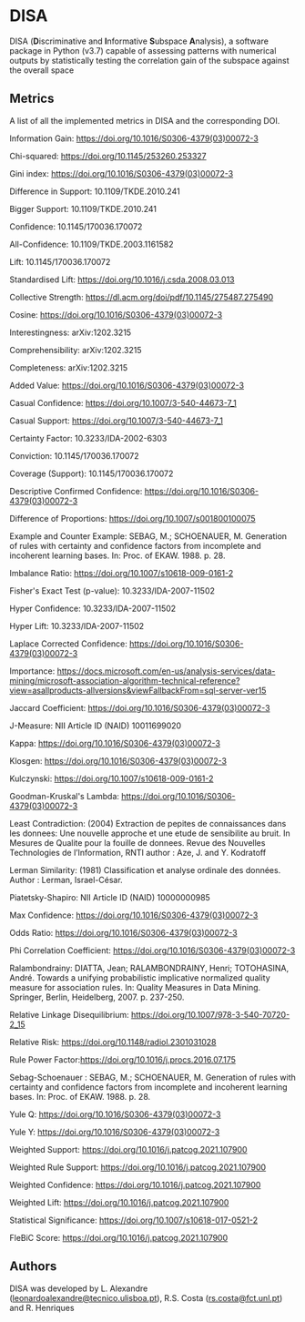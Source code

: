 # DISA

DISA (**D**iscriminative and **I**nformative **S**ubspace **A**nalysis), a software package in Python (v3.7) capable of assessing patterns with numerical outputs by statistically testing the correlation gain of the subspace against the overall space

## Metrics

A list of all the implemented metrics in DISA and the corresponding DOI.

Information Gain: https://doi.org/10.1016/S0306-4379(03)00072-3 

Chi-squared: https://doi.org/10.1145/253260.253327

Gini index: https://doi.org/10.1016/S0306-4379(03)00072-3

Difference in Support: 10.1109/TKDE.2010.241

Bigger Support: 10.1109/TKDE.2010.241

Confidence: 10.1145/170036.170072

All-Confidence: 10.1109/TKDE.2003.1161582

Lift: 10.1145/170036.170072

Standardised Lift: https://doi.org/10.1016/j.csda.2008.03.013

Collective Strength: https://dl.acm.org/doi/pdf/10.1145/275487.275490

Cosine: https://doi.org/10.1016/S0306-4379(03)00072-3

Interestingness: arXiv:1202.3215

Comprehensibility: arXiv:1202.3215

Completeness: arXiv:1202.3215

Added Value: https://doi.org/10.1016/S0306-4379(03)00072-3

Casual Confidence: https://doi.org/10.1007/3-540-44673-7_1

Casual Support: https://doi.org/10.1007/3-540-44673-7_1

Certainty Factor: 10.3233/IDA-2002-6303

Conviction: 10.1145/170036.170072

Coverage (Support): 10.1145/170036.170072

Descriptive Confirmed Confidence: https://doi.org/10.1016/S0306-4379(03)00072-3

Difference of Proportions: https://doi.org/10.1007/s001800100075

Example and Counter Example: SEBAG, M.; SCHOENAUER, M. Generation of rules with certainty and confidence factors from incomplete and incoherent learning bases. In: Proc. of EKAW. 1988. p. 28.

Imbalance Ratio: https://doi.org/10.1007/s10618-009-0161-2

Fisher's Exact Test (p-value): 10.3233/IDA-2007-11502

Hyper Confidence: 10.3233/IDA-2007-11502

Hyper Lift: 10.3233/IDA-2007-11502

Laplace Corrected Confidence: https://doi.org/10.1016/S0306-4379(03)00072-3

Importance: https://docs.microsoft.com/en-us/analysis-services/data-mining/microsoft-association-algorithm-technical-reference?view=asallproducts-allversions&viewFallbackFrom=sql-server-ver15

Jaccard Coefficient: https://doi.org/10.1016/S0306-4379(03)00072-3

J-Measure: NII Article ID (NAID) 10011699020

Kappa: https://doi.org/10.1016/S0306-4379(03)00072-3

Klosgen: https://doi.org/10.1016/S0306-4379(03)00072-3

Kulczynski: https://doi.org/10.1007/s10618-009-0161-2

Goodman-Kruskal's Lambda: https://doi.org/10.1016/S0306-4379(03)00072-3

Least Contradiction: (2004) Extraction de pepites de connaissances dans les donnees: Une nouvelle approche et une etude de sensibilite au bruit. In Mesures de Qualite pour la fouille de donnees. Revue des Nouvelles Technologies de l’Information, RNTI author : Aze, J. and Y. Kodratoff

Lerman Similarity: (1981) Classification et analyse ordinale des données. Author : Lerman, Israel-César.

Piatetsky-Shapiro: NII Article ID (NAID) 10000000985

Max Confidence: https://doi.org/10.1016/S0306-4379(03)00072-3

Odds Ratio: https://doi.org/10.1016/S0306-4379(03)00072-3

Phi Correlation Coefficient: https://doi.org/10.1016/S0306-4379(03)00072-3

Ralambondrainy: DIATTA, Jean; RALAMBONDRAINY, Henri; TOTOHASINA, André. Towards a unifying probabilistic implicative normalized quality measure for association rules. In: Quality Measures in Data Mining. Springer, Berlin, Heidelberg, 2007. p. 237-250.

Relative Linkage Disequilibrium: https://doi.org/10.1007/978-3-540-70720-2_15

Relative Risk: https://doi.org/10.1148/radiol.2301031028

Rule Power Factor:https://doi.org/10.1016/j.procs.2016.07.175

Sebag-Schoenauer : SEBAG, M.; SCHOENAUER, M. Generation of rules with certainty and confidence factors from incomplete and incoherent learning bases. In: Proc. of EKAW. 1988. p. 28.

Yule Q: https://doi.org/10.1016/S0306-4379(03)00072-3

Yule Y: https://doi.org/10.1016/S0306-4379(03)00072-3

Weighted Support: https://doi.org/10.1016/j.patcog.2021.107900

Weighted Rule Support: https://doi.org/10.1016/j.patcog.2021.107900

Weighted Confidence: https://doi.org/10.1016/j.patcog.2021.107900

Weighted Lift: https://doi.org/10.1016/j.patcog.2021.107900

Statistical Significance: https://doi.org/10.1007/s10618-017-0521-2

FleBiC Score: https://doi.org/10.1016/j.patcog.2021.107900

## Authors

DISA was developed by L. Alexandre (leonardoalexandre@tecnico.ulisboa.pt), R.S. Costa (rs.costa@fct.unl.pt) and R. Henriques
